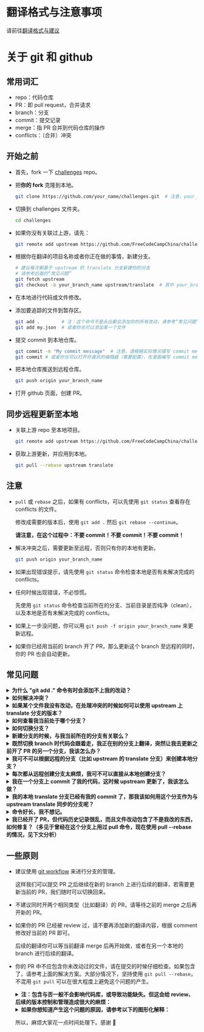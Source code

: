 # 翻译格式与注意事项
请前往[翻译格式与建议](./style-guide.md)

# 关于 git 和 github
## 常用词汇
- repo：代码仓库
- PR：即 pull request，合并请求
- branch：分支
- commit：提交记录
- merge：指 PR 合并到代码仓库的操作
- conflicts：（合并）冲突

## 开始之前
* 首先，fork 一下 [challenges](https://github.com/FreeCodeCampChina/challenges.git) repo。

* 把**你的 fork** 克隆到本地。
  ```bash
  git clone https://github.com/your_name/challenges.git  # 注意，your_name 是你的 github ID。
  ```
* 切换到 challenges 文件夹。
  ```bash
  cd challenges
  ```
* 如果你没有关联过上游，请先：
  ```bash
  git remote add upstream https://github.com/FreeCodeCampChina/challenges.git
  ```
* 根据你在翻译的项目名称或者你正在做的事情，新建分支。
  ```bash
  # 建议每次都基于 upstream 的 translate 分支新建你的分支
  # 请参考后面的“常见问题”
  git fetch upstream
  git checkout -b your_branch_name upstream/translate  # 其中 your_branch_name 是你的分支名
  ```
* 在本地进行代码或文件修改。

* 添加要追踪的文件到暂存区。
  ```bash
  git add .        # 注：这个命令不是永远都会添加你的所有改动，请参考“常见问题”。
  git add my.json  # 或者你也可以添加某一个文件
  ```
* 提交 commit 到本地仓库。
  ```bash
  git commit -m "My commit message"  # 注意，请根据实际情况填写 commit message。
  git commit # 或者你也可以打开你喜欢的编辑器（需要配置），在里面编写 commit message。
  ```
* 把本地仓库推送到远程仓库。
  ```bash
  git push origin your_branch_name
  ```
* 打开 github 页面，创建 PR。

## 同步远程更新至本地
* 关联上游 repo 至本地项目。
  ```bash
  git remote add upstream https://github.com/FreeCodeCampChina/challenges.git
  ```
* 获取上游更新，并应用到本地。
  ```bash
  git pull --rebase upstream translate
  ```

## 注意
* `pull` 或 `rebase` 之后，如果有 conflicts，可以先使用 `git status` 查看存在 conflicts 的文件。

  修改成需要的版本后，使用 `git add .` 然后 `git rebase --continue`。
  
  **请注意，在这个过程中：不要 commit！不要 commit！不要 commit！**
   
* 解决冲突之后，需要更新至远程，否则只有你的本地有更新。
  ```bash
  git push origin your_branch_name
  ```
* 如果出现错误提示，请先使用 `git status` 命令检查本地是否有未解决完成的 conflicts。

* 任何时候出现错误，不必惊慌。

  先使用 `git status` 命令检查当前所在的分支、当前目录是否纯净（clean），以及本地是否有未解决完成的 conflicts。

* 如果上一步没问题，你可以用 `git push -f origin your_branch_name` 来更新远程。

* 如果你已经用当前的 branch 开了 PR，那么更新这个 branch 至远程的同时，你的 PR 也会自动更新。

## 常见问题
<details><summary><b>为什么 "git add ." 命令有时会添加不上我的改动？</b></summary>

  注意，`git add .` 中的 `.` 表示“当前路径”。

  因此，如果你通过 `cd` 命令切换到子目录，并在里面执行 `git add .`，那么外面的改动则不会添加。

  然而，如果你在父级目录执行 `git add .`，子级目录里的文件改动是会添加的。

  真正的“添加所有文件”的命令是 `git add --all`，可以简写为 `git add -A`。

  对于这个翻译项目，我们很少会需要 `cd` 进子目录。因此，一般情况下使用 `git add .` 就足够了。

</details>

<details><summary><b>如何解决冲突？</b></summary>

  对于任何多人协作项目，有 merge conflicts 是十分正常的。

  如果你在命令行中看到了 `CONFLICTS` 这样的输出，那就表示有冲突。

  这时，你需要先使用 `git status` 命令来查看冲突发生的文件。

  一般来说，有冲突的文件会显示成这样：

  ```text
  some code ....（这里的代码是没有冲突的）
  <<<<<<< HEAD
  code version 1
  code version 1
  =======
  code version 2
  code version 2
  >>>>>>> your_branch_name
  yet some other code ....（这里的代码也是没有冲突的）
  ```

  注意，里面的 `HEAD` 和 `your_branch_name` 位置可能互换，也可能会是其他内容，比如一个 commit hash。

  其中，`<<<<<<<` 与 `=======` 之间为代码的一个版本，`=======` 与 `>>>>>>>` 之间为代码的另一个版本。

  你需要来决定使用哪个版本的代码，修改的时候，把 `<<<<<<<`、`=======` 和 `>>>>>>>` 这三行都删掉。

  以及，删掉你不需要的那个版本，保留你需要的版本。

  处理完所有的冲突文件后，（由于我们执行的是 `git pull --rebase`），那么我们需要 `git add .`，然后 `git rebase --continue`。

</details>

<details><summary><b>如果某个文件我没有改动，在处理冲突的时候如何可以使用 upstream 上 translate 分支的版本？</b></summary>

  有时，可能会存在你没修改某个文件的内容，然而它却出现在了 conflicts 里（特别是如果你之前使用过 `pull`，而不是 `pull --rebase`）。

  这时，我们输入：。

  ```bash
  git fetch upstream
  git checkout upstream/translate -- the/path/to/that_file
  ```

  这时，你本地的这个文件就变成和远程一样了。

  处理之后，记得 `git add .`。

</details>

<details><summary><b>如何查看我当前处于哪个分支？</b></summary>

  `git branch` 可以列出本地所有的分支名，前面打星号（*）的就是你当前所在的分支。

</details>

<details><summary><b>如何切换分支？</b></summary>

  `git checkout some_branch_name` 就可以切换到对应的分支。

  以及，`git checkout -` 可以切换到上一个切换过的分支。

  在两个分支之间来回切换的时候，这个命令会很有用。

</details>

<details><summary><b>新建分支的时候，与我当前所在的分支有关联么？</b></summary>

  有，新建分支的时候，当前所在分支的所有 `commit` 也会添加到新的分支里面。

  以及，如果你本地有未 `commit` 的改动（哪怕已经 `add` 过），同样会在新建分支的时候带过去。

</details>

<details><summary><b>既然切换 branch 时代码会跟着走，我正在别的分支上翻译，突然让我去更新之前开了 PR 的另一个分支，我该怎么办？</b></summary>

  你有两个选择，`commit` 或者 `stash`：

  * `commit` 很简单，在当前分支上 `git add .` 然后 `git commit -m "xx"`，这时候你就可以使用 `checkout` 命令切换到其他分支了。

  * 在当前分支上 `git stash`，然后切换到其他分支。完成那边的更新后，切换回来，然后 `git stash pop`，你之前的代码改动就都回来了。

  需要注意的是，使用 `git stash pop` 会有丢代码的潜在风险，推荐使用 `git stash apply stash@{x}`，其中 `x` 为一个数字。

  如果你不确定你的做法是否正确，或者不了解这个命令，请在使用之前查清资料，或者在群里提问。

  **切换分支前，为防止把本地弄乱，前先使用 `git status` 来检查本地是否 “clean”。**

</details>

<details><summary><b>我可不可以根据远程的分支（比如 upstream 的 translate 分支）来创建本地分支？</b></summary>

  可以：
  ```bash
  git fetch upstream
  git checkout -b my_branch_name upstream/translate
  ```

</details>

<details><summary><b>每次都从远程创建分支太麻烦，我可不可以直接从本地创建分支？</b></summary>

  可以。建议使用本地的 translate 分支保持与 upstream 中的 translate 分支保持更新。这样做的好处是：

  * 每次新建分支的时候，切换到本地的 translate 分支，然后 `git checkout -b my_new_branch` 就好了。

  * 如果 upstream 的 translate branch 有更新，你只需要在切换到 translate 分支之后，`git pull --rebase upstream translate` 即可完成对本地 translate 分支的更新。再创建新的分支，就是基于 upstream 里最新的代码了，这样可以减少 conflicts 出现的可能。

</details>

<details><summary><b>我在一个分支上 commit 了我的代码，这时候 upstream 更新了，我该怎么做？</b></summary>

  ```bash
  git pull --rebase upstream translate
  ```

</details>

<details><summary><b>我的本地 translate 分支已经有我的 commit 了，那我该如何用这个分支作为与 upstream translate 同步的分支呢？</b></summary>

  **如果你目前在 translate 提交的内容不再需要了（比如，已经 merge），那你可以先切换到 translate，然后：**

  ```bash
  git fetch upstream
  git reset --hard upstream/translate
  ```

  虽然 `git reset` 命令不危险，但在执行这个操作之前，建议你先在群里问一下。

</details>

<details><summary><b>命令好长，我不想记。</b></summary>

  `alias` 了解一下。在命令行里执行：

  ```bash
  git config --global alias.gx 'pull --rebase upstream translate'
  ```

  下次，执行 `git gx`（记忆：git 更新），就会执行你定义好的命令了。

</details>

<details><summary><b>我已经开了 PR，但代码历史记录很乱，而且文件改动包含了不是我改的东西，如何修复？（多见于曾经在这个分支上用过 pull 命令，现在使用 pull --rebase 的情况，见下文分析）</b></summary>

  如果对 git 不是很熟悉（特别是 `git brease -i` 以及 `rebase` 命令的原理），重建一个新的分支，然后把当前这个分支里属于你的 file change 给 apply 过去，再用新的分支开 PR 是最省事的做法。
  
  假设你目前处于 `translate-old` 分支上，你改动了文件 `02-javascript-algorithms/abc.json` 以及 `02-javascript-algorithms/abc.md`，且你已经用当前的 `translate-old` 分支开了 PR：
  
  ```bash
  # 获取 upstream 的 HEAD 指针
  # （有兴趣可以去了解下 HEAD 指针是什么，这对理解 git 的原理很有帮助。但不了解也不影响后续操作）
  git fetch upstream

  # 基于 upstream 的 translate branch 新建一个 branch
  # （这一步是保证你将要提交 PR 所用的分支是基于最新的 upstream/translate 分支的代码）
  git checkout -b translate-new upstream/translate

  # 由于你这个 PR 是基于你的 translate-old 分支开的，
  # 所以现在要把这个分支上属于你的文件改动应用到新的 branch 上
  git checkout translate-old -- 02-javascript-algorithms/abc.json
  git checkout translate-old -- 02-javascript-algorithms/abc.md

  # 这个应该只输出你改过的两个文件（在这个例子中是两个）才对
  git status

  # add、commit、push
  git add .
  git commit -m "Finish translation of xxx"
  git push origin transalte-new

  # 然后用这个新的 translate-new 分支去开 PR 就好了
  ```

</details>


## 一些原则
* 建议使用 [git workflow](https://guides.github.com/introduction/flow/) 来进行分支的管理。

  这样我们可以提交 PR 之后继续在新的 branch 上进行后续的翻译，若需要更新当前的 PR，我们随时可以切换回来。
   
* 不建议同时开两个相同类型（比如翻译）的 PR，请等待之前的 merge 之后再开新的 PR。

* 如果你的 PR 已经被 review 过，请不要再添加新的翻译内容，根据 comment 修改好当前的 PR 即可。

  后续的翻译你可以等当前翻译 merge 后再开始做，或者在另一个本地的 branch 进行后续的翻译。
  
* 你的 PR 中不应包含你未改动过的文件，请在提交的时候仔细检查。如果包含了，请参考上面的解决方案。大部分情况下，坚持使用 `git pull --rebase`，不混用 `git pull` 可以在很大程度上避免这个问题的产生。

  <details><summary><b>注：包含与否一般不会影响代码库，或导致功能缺失。但这会给 review、后续的版本控制和管理造成很大的麻烦：</b></summary>

    1. Review 的时候，需要仔细比对那些本不是你改的文件，确保你没有（在 resolve conflicts 或 commit 的时候）更改任何内容。
    2. 如果你在 PR 中引入了已经 merge 的 commits，那么就会在对应的 PR 中添加对你的 PR 的 reference。事实上，由于你本无意改动那些文件，这就只会对维护者和后续的开发者造成误导。
    3. 维护者本可以直接通过文件的最新 commit 找到对应的 PR，但由于其他人也包含了这个文件，则需要一步一步排查，看究竟是哪一步出了问题。

  </details>
  
  <details><summary><b>如果你想知道产生这个问题的原因，请参考以下的图形化解释：</b></summary>

    ## 关于 PR 中，引入他人更改文件的情况分析：
    
    假设现在的 `upstream/translate` 是 `A -> B` 这两个 commits，其中 `B` 较新。你基于这个创建了你的 `my-translate` 分支，那么你也会得到 `A -> B`。
    
    之后，你开始进行翻译，并 `commit` 了代码。现在你的 `my-translate` 是 `A -> B -> X`，其中 `X` 为你的 commit。
    
    然后你发现远程更新了，现在远程是 `A -> B -> C -> D`。这次你使用了 `git pull` 命令。那么在 `my-translate` 分支，你就得到：`A -> B -> X -> M`。其中，`M` 就是传说中的 merge commit，它包含了上游的 `C` 和 `D`。
    
    （但从常理判断，这时候如果你得到 `A -> B -> C -> D -> X` 这样的历史线就更好了。这正是 `git pull --rebase` 会帮你完成的事情，以及这也是我们推荐使用这个命令的原因。）
    
    然后你继续翻译，并 `commit` 了代码，现在你的 `my-translate` 分支就是 `A -> B -> X -> M -> Y`，其中 `Y` 是你的最新 commit。
    
    这时候你执行了 `git pull --rebase`，那么问题来了。基于 `rebase` 命令的比较原理（或者说算法），它会首先寻找一个你的 `my-translate` 分支与 `upstream/translate` 分支共同的”祖先 commit“（ancestor commit）。”共同的祖先 commit“（common ancestor commit）是指这两个分支**开始出现分歧（diverted）之前的那个 commit**。在这个例子中，它就会找到 commit `B`，因为在 `B` 之后，`my-translate` 分支是 commit `X`，而 `upstream/translate` 是 commit `C`。
    
    `rebase` 的执行逻辑可以简化为 `git reset --hard` + `git cherry-pick`（好奇的朋友可以去了解下这两个命令），那么 `cherry-pick X` 的时候不会出问题（基于 `B`，添加你的翻译，显然不会有报错），但 `cherry-pick C` 的时候就很可能会出现 conflicts：
    
    假设 `C` 中，其他人更新了 `README.md`（当然，在你的 commit `X` 和 `Y` 中，你都没有修改这个 `README.md`），常理上来说，这件事**应该**发生在 `X` 之前。但由于在你的分支 `my-translate` 中，`X` 是先于 `M`（包含 `C` 和 `D`）发生的，那么这里就造成了 Git 的困扰：它觉得，根据 `upstream/translate` 分支，说好了 `B` 之后就改 `README.md` 的；然而在你的分支里，却告诉我 `B` 之后 `README.md` 不需要改，那我该怎么办？——那我就只能告诉你我遇到了 conflicts，请你手动解决下吧。
    
    这时，如果你**错误地**使用了 `git commit` 命令，那么 Git 就会觉得，这个 `README.md` 你也改动过了，事实上你并没有，以及你也没打算改，这是**我认为**导致引入他人更改文件的一种原因。
    
    后续哪怕再 `git pull --rebase`，Git 也会去找 commit `B` 作为 common ancestor。这依然会导致 conflicts，因为在 `my-translate` 里，从一开始，`B` 之后是 `X` 这件事就是错的。
    
    **我认为**的另一种可能，在这个例子中，就是如果后续还有其他人改了 `README.md` 那么本地执行 `git pull` 的时候也会产生 conflicts，这时出现的根源是 `git merge`，因为目前 `my-translate` 的 `HEAD` 显然不是那个 `README.md` 更改的 ancestor，因此 Git 没法 fast forward 那个新的 `README.md` 改动，感兴趣的朋友可以去了解下什么是 `fast-forward`。此时需要手动处理 conflicts，处理之后 `git commit`，那么 Git 就会认为你也参与到了这个 commit 中。
    
    ## 那么，`git pull --rebase` 对这种情况会有什么帮助？
    
    还是上面的例子，你的 `my-translate` 是 `A -> B -> X`，远程以及是 `A -> B -> C -> D` 了，其中 `C` 里面更改了 `README.md`。
    
    如果你采用 `git pull --rebase`，那么你的本地就会是 `A -> B -> C -> D -> X`。后续你又 `commit` 了新的代码，比如现在你的本地是 `A -> B -> C -> D -> X -> Y -> Z`。此时，远程那边也加了几个 commit，变成了 `A -> B -> C -> D -> E -> F`。
    
    如果你继续 `git pull --rebase`，那么 Git 此时寻找到的 common ancestor commit 是 `D`，而不再是上面使用 `git pull` 的 `B` 了。除非 `E` 和 `F` 里也改了你正在改的文件，否则就不太可能产生冲突。
    
    结果，你就会得到 `A -> B -> C -> D -> E -> F -> X -> Y -> Z`，这也正是我们期望的结果。
    
  </details>
  
  所以，麻烦大家花一点时间处理下。感谢 :pray:
